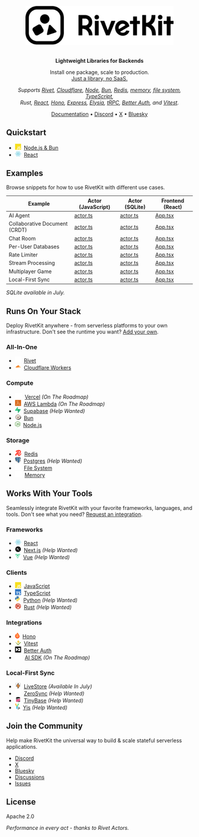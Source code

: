 <div align="center">
  <a href="https://rivetkit.org">
    <picture>
      <source media="(prefers-color-scheme: dark)" srcset="./.github/media/logo/dark.svg" alt="RivetKit">
      <img src="./.github/media/logo/light.svg" alt="RivetKit" width="400">
    </picture>
  </a>
  <br/>
  <br/>
  <p><b>Lightweight Libraries for Backends</b></p>
  <p>
    Install one package, scale to production.<br/>
    <u>Just a library, no SaaS.</u><br/>
  </p>
  <p>
    <i>
      Supports <a href="https://rivetkit.org/drivers/rivet">Rivet</a>, <a href="https://rivetkit.org/drivers/cloudflare-workers">Cloudflare</a>, <a href="https://rivetkit.org/actors/quickstart-backend">Node</a>, <a href="https://rivetkit.org/actors/quickstart-backend">Bun</a>, <a href="https://rivetkit.org/drivers/redis">Redis</a>, <a href="https://rivetkit.org/drivers/memory">memory</a>, <a href="https://rivetkit.org/drivers/file-system">file system</a>, <a href="https://rivetkit.org/clients/javascript">TypeScript</a>,<br/>
      Rust, <a href="https://rivetkit.org/clients/react">React</a>, <a href="https://rivetkit.org/integrations/hono">Hono</a>, <a href="https://rivetkit.org/integrations/express">Express</a>, <a href="https://rivetkit.org/integrations/elysia">Elysia</a>, <a href="https://rivetkit.org/integrations/trpc">tRPC</a>, <a href="https://rivetkit.org/integrations/better-auth">Better Auth</a>, and <a href="https://rivetkit.org/general/testing">Vitest</a>.
    </i>
  </p>
  <p>
    <a href="https://rivetkit.org/">Documentation</a> •
    <a href="https://discord.gg/rivet">Discord</a> •
    <a href="https://x.com/RivetKit_org">X</a> •
    <a href="https://bsky.app/">Bluesky</a>
  </p>

</div>

## Quickstart

- <img src=".github/media/clients/javascript.svg" height="16" alt="Node.js" />&nbsp;&nbsp;[Node.js & Bun](https://rivetkit.org/actors/quickstart-backend)
- <img src=".github/media/clients/react.svg" height="16" alt="React" />&nbsp;&nbsp;[React](https://rivetkit.org/actors/quickstart-react)

## Examples

Browse snippets for how to use RivetKit with different use cases.

| Example | Actor (JavaScript) | Actor (SQLite) | Frontend (React) |
|---------|------------|--------|-------|
| AI Agent | [actor.ts](/examples/snippets/ai-agent/actor-json.ts) | [actor.ts](/examples/snippets/ai-agent/actor-sqlite.ts) | [App.tsx](/examples/snippets/ai-agent/App.tsx) |
| Collaborative Document (CRDT) | [actor.ts](/examples/snippets/crdt/actor-json.ts) | [actor.ts](/examples/snippets/crdt/actor-sqlite.ts) | [App.tsx](/examples/snippets/crdt/App.tsx) |
| Chat Room | [actor.ts](/examples/snippets/chat-room/actor-json.ts) | [actor.ts](/examples/snippets/chat-room/actor-sqlite.ts) | [App.tsx](/examples/snippets/chat-room/App.tsx) |
| Per-User Databases | [actor.ts](/examples/snippets/database/actor-json.ts) | [actor.ts](/examples/snippets/database/actor-sqlite.ts) | [App.tsx](/examples/snippets/database/App.tsx) |
| Rate Limiter | [actor.ts](/examples/snippets/rate/actor-json.ts) | [actor.ts](/examples/snippets/rate/actor-sqlite.ts) | [App.tsx](/examples/snippets/rate/App.tsx) |
| Stream Processing | [actor.ts](/examples/snippets/stream/actor-json.ts) | [actor.ts](/examples/snippets/stream/actor-sqlite.ts) | [App.tsx](/examples/snippets/stream/App.tsx) |
| Multiplayer Game | [actor.ts](/examples/snippets/game/actor-json.ts) | [actor.ts](/examples/snippets/game/actor-sqlite.ts) | [App.tsx](/examples/snippets/game/App.tsx) |
| Local-First Sync | [actor.ts](/examples/snippets/sync/actor-json.ts) | [actor.ts](/examples/snippets/sync/actor-sqlite.ts) | [App.tsx](/examples/snippets/sync/App.tsx) |

_SQLite available in July._

## Runs On Your Stack

Deploy RivetKit anywhere - from serverless platforms to your own infrastructure. Don't see the runtime you want? [Add your own](https://rivetkit.org/drivers/build).

### All-In-One
- <img src=".github/media/platforms/rivet-white.svg" height="16" alt="Rivet" />&nbsp;&nbsp;[Rivet](https://rivetkit.org/drivers/rivet)
- <img src=".github/media/platforms/cloudflare-workers.svg" height="16" alt="Cloudflare Workers" />&nbsp;&nbsp;[Cloudflare Workers](https://rivetkit.org/drivers/cloudflare-workers)

### Compute
- <img src=".github/media/platforms/vercel.svg" height="16" alt="Vercel" />&nbsp;&nbsp;[Vercel](https://github.com/rivet-gg/rivetkit/issues/897) *(On The Roadmap)*
- <img src=".github/media/platforms/aws-lambda.svg" height="16" alt="AWS Lambda" />&nbsp;&nbsp;[AWS Lambda](https://github.com/rivet-gg/rivetkit/issues/898) *(On The Roadmap)*
- <img src=".github/media/platforms/supabase.svg" height="16" alt="Supabase" />&nbsp;&nbsp;[Supabase](https://github.com/rivet-gg/rivetkit/issues/905) *(Help Wanted)*
- <img src=".github/media/platforms/bun.svg" height="16" alt="Bun" />&nbsp;&nbsp;[Bun](https://rivetkit.org/actors/quickstart-backend)
- <img src=".github/media/platforms/nodejs.svg" height="16" alt="Node.js" />&nbsp;&nbsp;[Node.js](https://rivetkit.org/actors/quickstart-backend)

### Storage
- <img src=".github/media/platforms/redis.svg" height="16" alt="Redis" />&nbsp;&nbsp;[Redis](https://rivetkit.org/drivers/redis)
- <img src=".github/media/platforms/postgres.svg" height="16" alt="Postgres" />&nbsp;&nbsp;[Postgres](https://github.com/rivet-gg/rivetkit/issues/899) *(Help Wanted)*
- <img src=".github/media/platforms/file-system.svg" height="16" alt="File System" />&nbsp;&nbsp;[File System](https://rivetkit.org/drivers/file-system)
- <img src=".github/media/platforms/memory.svg" height="16" alt="Memory" />&nbsp;&nbsp;[Memory](https://rivetkit.org/drivers/memory)

## Works With Your Tools

Seamlessly integrate RivetKit with your favorite frameworks, languages, and tools. Don't see what you need? [Request an integration](https://github.com/rivet-gg/rivetkit/issues/new).

### Frameworks
- <img src=".github/media/clients/react.svg" height="16" alt="React" />&nbsp;&nbsp;[React](https://rivetkit.org/clients/react)
- <img src=".github/media/clients/nextjs.svg" height="16" alt="Next.js" />&nbsp;&nbsp;[Next.js](https://github.com/rivet-gg/rivetkit/issues/904) *(Help Wanted)*
- <img src=".github/media/clients/vue.svg" height="16" alt="Vue" />&nbsp;&nbsp;[Vue](https://github.com/rivet-gg/rivetkit/issues/903) *(Help Wanted)*

### Clients
- <img src=".github/media/clients/javascript.svg" height="16" alt="JavaScript" />&nbsp;&nbsp;[JavaScript](https://rivetkit.org/clients/javascript)
- <img src=".github/media/clients/typescript.svg" height="16" alt="TypeScript" />&nbsp;&nbsp;[TypeScript](https://rivetkit.org/clients/javascript)
- <img src=".github/media/clients/python.svg" height="16" alt="Python" />&nbsp;&nbsp;[Python](https://github.com/rivet-gg/rivetkit/issues/902) *(Help Wanted)*
- <img src=".github/media/clients/rust.svg" height="16" alt="Rust" />&nbsp;&nbsp;[Rust](https://github.com/rivet-gg/rivetkit/issues/901) *(Help Wanted)*

### Integrations
- <img src=".github/media/integrations/hono.svg" height="16" alt="Hono" />&nbsp;&nbsp;[Hono](https://rivetkit.org/integrations/hono)
- <img src=".github/media/integrations/vitest.svg" height="16" alt="Vitest" />&nbsp;&nbsp;[Vitest](https://rivetkit.org/general/testing)
- <img src=".github/media/integrations/better-auth.svg" height="16" alt="Better Auth" />&nbsp;&nbsp;[Better Auth](https://rivetkit.org/integrations/better-auth)
- <img src=".github/media/platforms/vercel.svg" height="16" alt="AI SDK" />&nbsp;&nbsp;[AI SDK](https://github.com/rivet-gg/rivetkit/issues/907) *(On The Roadmap)*

### Local-First Sync
- <img src=".github/media/integrations/livestore.svg" height="16" alt="LiveStore" />&nbsp;&nbsp;[LiveStore](https://github.com/rivet-gg/rivetkit/issues/908) *(Available In July)*
- <img src=".github/media/integrations/zerosync.svg" height="16" alt="ZeroSync" />&nbsp;&nbsp;[ZeroSync](https://github.com/rivet-gg/rivetkit/issues/909) *(Help Wanted)*
- <img src=".github/media/integrations/tinybase.svg" height="16" alt="TinyBase" />&nbsp;&nbsp;[TinyBase](https://github.com/rivet-gg/rivetkit/issues/910) *(Help Wanted)*
- <img src=".github/media/integrations/yjs.svg" height="16" alt="Yjs" />&nbsp;&nbsp;[Yjs](https://github.com/rivet-gg/rivetkit/issues/911) *(Help Wanted)*

## Join the Community

Help make RivetKit the universal way to build & scale stateful serverless applications.

- [Discord](https://rivet.gg/discord)
- [X](https://x.com/RivetKit_org)
- [Bluesky](https://bsky.app/profile/rivet.gg)
- [Discussions](https://github.com/rivet-gg/rivetkit/discussions)
- [Issues](https://github.com/rivet-gg/rivetkit/issues)

## License

Apache 2.0

_Performance in every act - thanks to Rivet Actors._

